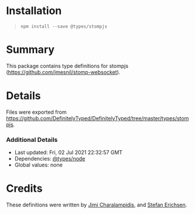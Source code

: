 # Installation
> `npm install --save @types/stompjs`

# Summary
This package contains type definitions for stompjs (https://github.com/jmesnil/stomp-websocket).

# Details
Files were exported from https://github.com/DefinitelyTyped/DefinitelyTyped/tree/master/types/stompjs.

### Additional Details
 * Last updated: Fri, 02 Jul 2021 22:32:57 GMT
 * Dependencies: [@types/node](https://npmjs.com/package/@types/node)
 * Global values: none

# Credits
These definitions were written by [Jimi Charalampidis](https://github.com/jimic), and [Stefan Erichsen](https://github.com/Dr4k4n).
